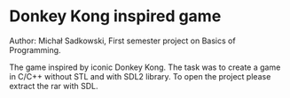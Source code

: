 # Donkey Kong inspired game
Author: Michał Sadkowski, 
First semester project on Basics of Programming.

The game inspired by iconic Donkey Kong. The task was to create a game in C/C++ without STL and with SDL2 library. To open the project please extract the rar with SDL.
